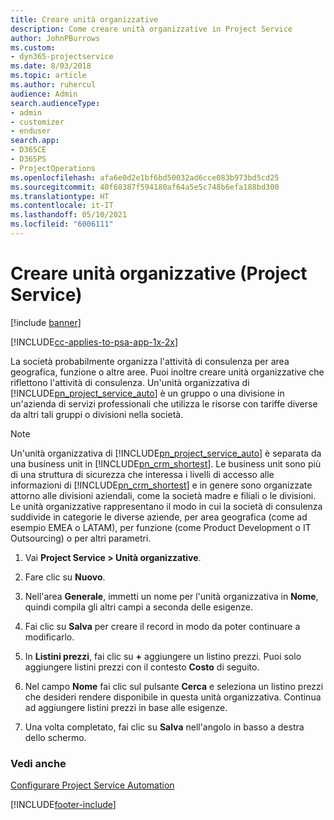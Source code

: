 ```yaml
---
title: Creare unità organizzative
description: Come creare unità organizzative in Project Service
author: JohnPBurrows
ms.custom:
- dyn365-projectservice
ms.date: 8/03/2018
ms.topic: article
ms.author: ruhercul
audience: Admin
search.audienceType:
- admin
- customizer
- enduser
search.app:
- D365CE
- D365PS
- ProjectOperations
ms.openlocfilehash: afa6e0d2e1bf6bd50032ad6cce083b973bd5cd25
ms.sourcegitcommit: 40f68387f594180af64a5e5c748b6efa188bd300
ms.translationtype: HT
ms.contentlocale: it-IT
ms.lasthandoff: 05/10/2021
ms.locfileid: "6006111"
---
```

# <a name="create-organizational-units-project-service"></a>Creare unità organizzative (Project Service)

[!include [banner](../includes/psa-now-project-operations.md)]

[!INCLUDE[cc-applies-to-psa-app-1x-2x](../includes/cc-applies-to-psa-app-1x-2x.md)]

La società probabilmente organizza l'attività di consulenza per area geografica, funzione o altre aree. Puoi inoltre creare unità organizzative che riflettono l'attività di consulenza. Un'unità organizzativa di [!INCLUDE[pn_project_service_auto](../includes/pn-project-service-auto.md)] è un gruppo o una divisione in un'azienda di servizi professionali che utilizza le risorse con tariffe diverse da altri tali gruppi o divisioni nella società.  
  
> [!NOTE]
>  Un'unità organizzativa di [!INCLUDE[pn_project_service_auto](../includes/pn-project-service-auto.md)] è separata da una business unit in [!INCLUDE[pn_crm_shortest](../includes/pn-crm-shortest.md)]. Le business unit sono più di una struttura di sicurezza che interessa i livelli di accesso alle informazioni di [!INCLUDE[pn_crm_shortest](../includes/pn-crm-shortest.md)] e in genere sono organizzate attorno alle divisioni aziendali, come la società madre e filiali o le divisioni. Le unità organizzative rappresentano il modo in cui la società di consulenza suddivide in categorie le diverse aziende, per area geografica (come ad esempio EMEA o LATAM), per funzione (come Product Development o IT Outsourcing) o per altri parametri.  
  
1.  Vai **Project Service > Unità organizzative**.  
  
2.  Fare clic su **Nuovo**.  
  
3.  Nell'area **Generale**, immetti un nome per l'unità organizzativa in **Nome**, quindi compila gli altri campi a seconda delle esigenze.  
  
4.  Fai clic su **Salva** per creare il record in modo da poter continuare a modificarlo.  
  
5.  In **Listini prezzi**, fai clic su **+** aggiungere un listino prezzi. Puoi solo aggiungere listini prezzi con il contesto **Costo** di seguito.  
  
6.  Nel campo **Nome** fai clic sul pulsante **Cerca** e seleziona un listino prezzi che desideri rendere disponibile in questa unità organizzativa. Continua ad aggiungere listini prezzi in base alle esigenze.  
  
7.  Una volta completato, fai clic su **Salva** nell'angolo in basso a destra dello schermo.  
  
### <a name="see-also"></a>Vedi anche  
 [Configurare Project Service Automation](../psa/configure.md)


[!INCLUDE[footer-include](../includes/footer-banner.md)]